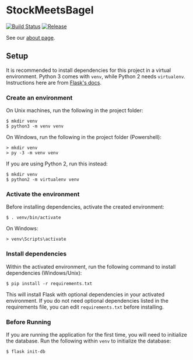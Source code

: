 # StockMeetsBagel

[![Build Status](https://travis-ci.com/cs130-w21/20.svg?branch=master)](https://travis-ci.com/cs130-w21/20)
[![Release](https://img.shields.io/github/v/release/cs130-w21/20?label=release)](https://github.com/cs130-w21/20/releases/latest)

See our [about page](https://github.com/cs130-w21/20/wiki/About-StockMeetsBagel).

## Setup
It is recommended to install dependencies for this project in a virtual environment. Python 3 comes with `venv`, while Python 2 needs `virtualenv`. Instructions here are from [Flask's docs](https://flask.palletsprojects.com/en/1.1.x/installation/#python-version).

### Create an environment
On Unix machines, run the following in the project folder:

```
$ mkdir venv
$ python3 -m venv venv
```

On Windows, run the following in the project folder (Powershell):
```
> mkdir venv
> py -3 -m venv venv
```

If you are using Python 2, run this instead:
```
$ mkdir venv
$ python2 -m virtualenv venv
```

### Activate the environment
Before installing dependencies, activate the created environment:
```
$ . venv/bin/activate
```

On Windows:
```
> venv\Scripts\activate
```

### Install dependencies
Within the activated environment, run the following command to install dependencies (Windows/Unix):
```
$ pip install -r requirements.txt
```

This will install Flask with optional dependencies in your activated environment. If you do not need optional dependencies listed in the requirements file, you can edit `requirements.txt` before installing.

### Before Running
If you are running the application for the first time, you will need to initialize the database. Run the following within `venv` to initialize the database:
```
$ flask init-db
```
